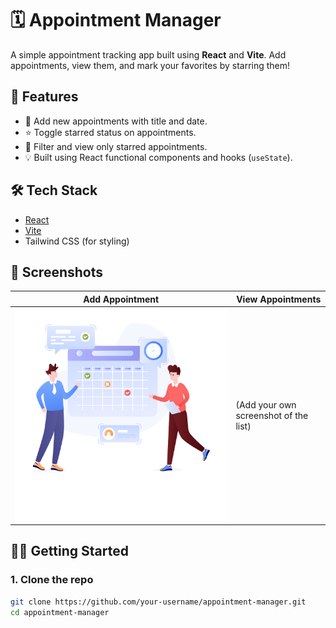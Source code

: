 # 🗓️ Appointment Manager

A simple appointment tracking app built using **React** and **Vite**. Add appointments, view them, and mark your favorites by starring them!

## 🚀 Features

- 📌 Add new appointments with title and date.
- ⭐ Toggle starred status on appointments.
- 🌟 Filter and view only starred appointments.
- 💡 Built using React functional components and hooks (`useState`).

## 🛠️ Tech Stack

- [React](https://reactjs.org/)
- [Vite](https://vitejs.dev/)
- Tailwind CSS (for styling)

## 📸 Screenshots

| Add Appointment | View Appointments |
|-----------------|------------------|
| ![Add](./src/assets/apointment-app.png) | (Add your own screenshot of the list) |

## 🧑‍💻 Getting Started

### 1. Clone the repo

```bash
git clone https://github.com/your-username/appointment-manager.git
cd appointment-manager
